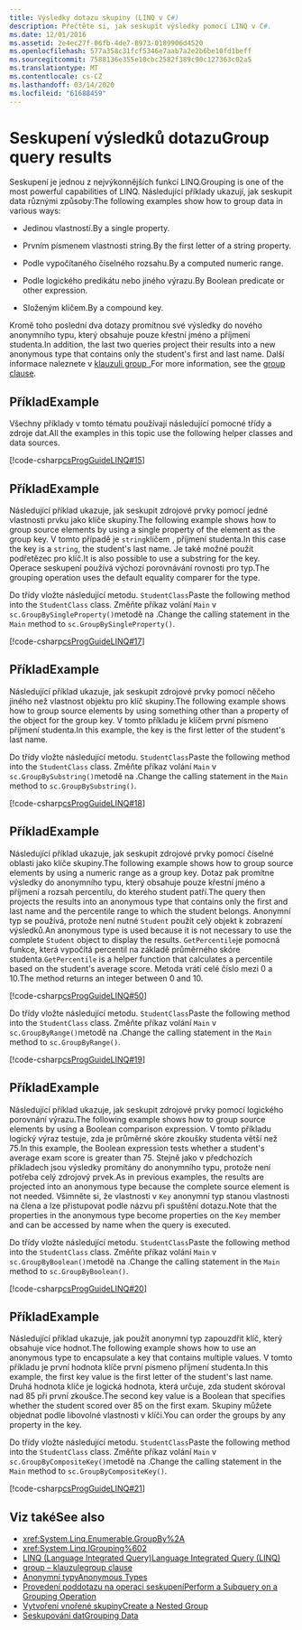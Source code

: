```yaml
---
title: Výsledky dotazu skupiny (LINQ v C#)
description: Přečtěte si, jak seskupit výsledky pomocí LINQ v C#.
ms.date: 12/01/2016
ms.assetid: 2e4ec27f-06fb-4de7-8973-0189906d4520
ms.openlocfilehash: 577a358c31fcf5346e7aab7a2e2b6be10fd1beff
ms.sourcegitcommit: 7588136e355e10cbc2582f389c90c127363c02a5
ms.translationtype: MT
ms.contentlocale: cs-CZ
ms.lasthandoff: 03/14/2020
ms.locfileid: "61688459"
---
```

# <a name="group-query-results"></a><span data-ttu-id="fd282-103">Seskupení výsledků dotazu</span><span class="sxs-lookup"><span data-stu-id="fd282-103">Group query results</span></span>

<span data-ttu-id="fd282-104">Seskupení je jednou z nejvýkonnějších funkcí LINQ.</span><span class="sxs-lookup"><span data-stu-id="fd282-104">Grouping is one of the most powerful capabilities of LINQ.</span></span> <span data-ttu-id="fd282-105">Následující příklady ukazují, jak seskupit data různými způsoby:</span><span class="sxs-lookup"><span data-stu-id="fd282-105">The following examples show how to group data in various ways:</span></span>

- <span data-ttu-id="fd282-106">Jedinou vlastností.</span><span class="sxs-lookup"><span data-stu-id="fd282-106">By a single property.</span></span>

- <span data-ttu-id="fd282-107">Prvním písmenem vlastnosti string.</span><span class="sxs-lookup"><span data-stu-id="fd282-107">By the first letter of a string property.</span></span>

- <span data-ttu-id="fd282-108">Podle vypočítaného číselného rozsahu.</span><span class="sxs-lookup"><span data-stu-id="fd282-108">By a computed numeric range.</span></span>

- <span data-ttu-id="fd282-109">Podle logického predikátu nebo jiného výrazu.</span><span class="sxs-lookup"><span data-stu-id="fd282-109">By Boolean predicate or other expression.</span></span>

- <span data-ttu-id="fd282-110">Složeným klíčem.</span><span class="sxs-lookup"><span data-stu-id="fd282-110">By a compound key.</span></span>

<span data-ttu-id="fd282-111">Kromě toho poslední dva dotazy promítnou své výsledky do nového anonymního typu, který obsahuje pouze křestní jméno a příjmení studenta.</span><span class="sxs-lookup"><span data-stu-id="fd282-111">In addition, the last two queries project their results into a new anonymous type that contains only the student's first and last name.</span></span> <span data-ttu-id="fd282-112">Další informace naleznete v [klauzuli group .](../language-reference/keywords/group-clause.md)</span><span class="sxs-lookup"><span data-stu-id="fd282-112">For more information, see the [group clause](../language-reference/keywords/group-clause.md).</span></span>

## <a name="example"></a><span data-ttu-id="fd282-113">Příklad</span><span class="sxs-lookup"><span data-stu-id="fd282-113">Example</span></span>

<span data-ttu-id="fd282-114">Všechny příklady v tomto tématu používají následující pomocné třídy a zdroje dat.</span><span class="sxs-lookup"><span data-stu-id="fd282-114">All the examples in this topic use the following helper classes and data sources.</span></span>

[!code-csharp[csProgGuideLINQ#15](~/samples/snippets/csharp/concepts/linq/how-to-group-query-results_1.cs)]

## <a name="example"></a><span data-ttu-id="fd282-115">Příklad</span><span class="sxs-lookup"><span data-stu-id="fd282-115">Example</span></span>

<span data-ttu-id="fd282-116">Následující příklad ukazuje, jak seskupit zdrojové prvky pomocí jedné vlastnosti prvku jako klíče skupiny.</span><span class="sxs-lookup"><span data-stu-id="fd282-116">The following example shows how to group source elements by using a single property of the element as the group key.</span></span> <span data-ttu-id="fd282-117">V tomto případě je `string`klíčem , příjmení studenta.</span><span class="sxs-lookup"><span data-stu-id="fd282-117">In this case the key is a `string`, the student's last name.</span></span> <span data-ttu-id="fd282-118">Je také možné použít podřetězec pro klíč.</span><span class="sxs-lookup"><span data-stu-id="fd282-118">It is also possible to use a substring for the key.</span></span> <span data-ttu-id="fd282-119">Operace seskupení používá výchozí porovnávání rovnosti pro typ.</span><span class="sxs-lookup"><span data-stu-id="fd282-119">The grouping operation uses the default equality comparer for the type.</span></span>

<span data-ttu-id="fd282-120">Do třídy vložte následující metodu. `StudentClass`</span><span class="sxs-lookup"><span data-stu-id="fd282-120">Paste the following method into the `StudentClass` class.</span></span> <span data-ttu-id="fd282-121">Změňte příkaz volání `Main` v `sc.GroupBySingleProperty()`metodě na .</span><span class="sxs-lookup"><span data-stu-id="fd282-121">Change the calling statement in the `Main` method to `sc.GroupBySingleProperty()`.</span></span>

[!code-csharp[csProgGuideLINQ#17](~/samples/snippets/csharp/concepts/linq/how-to-group-query-results_2.cs)]

## <a name="example"></a><span data-ttu-id="fd282-122">Příklad</span><span class="sxs-lookup"><span data-stu-id="fd282-122">Example</span></span>

<span data-ttu-id="fd282-123">Následující příklad ukazuje, jak seskupit zdrojové prvky pomocí něčeho jiného než vlastnost objektu pro klíč skupiny.</span><span class="sxs-lookup"><span data-stu-id="fd282-123">The following example shows how to group source elements by using something other than a property of the object for the group key.</span></span> <span data-ttu-id="fd282-124">V tomto příkladu je klíčem první písmeno příjmení studenta.</span><span class="sxs-lookup"><span data-stu-id="fd282-124">In this example, the key is the first letter of the student's last name.</span></span>

<span data-ttu-id="fd282-125">Do třídy vložte následující metodu. `StudentClass`</span><span class="sxs-lookup"><span data-stu-id="fd282-125">Paste the following method into the `StudentClass` class.</span></span> <span data-ttu-id="fd282-126">Změňte příkaz volání `Main` v `sc.GroupBySubstring()`metodě na .</span><span class="sxs-lookup"><span data-stu-id="fd282-126">Change the calling statement in the `Main` method to `sc.GroupBySubstring()`.</span></span>

[!code-csharp[csProgGuideLINQ#18](~/samples/snippets/csharp/concepts/linq/how-to-group-query-results_3.cs)]

## <a name="example"></a><span data-ttu-id="fd282-127">Příklad</span><span class="sxs-lookup"><span data-stu-id="fd282-127">Example</span></span>

<span data-ttu-id="fd282-128">Následující příklad ukazuje, jak seskupit zdrojové prvky pomocí číselné oblasti jako klíče skupiny.</span><span class="sxs-lookup"><span data-stu-id="fd282-128">The following example shows how to group source elements by using a numeric range as a group key.</span></span> <span data-ttu-id="fd282-129">Dotaz pak promítne výsledky do anonymního typu, který obsahuje pouze křestní jméno a příjmení a rozsah percentilu, do kterého student patří.</span><span class="sxs-lookup"><span data-stu-id="fd282-129">The query then projects the results into an anonymous type that contains only the first and last name and the percentile range to which the student belongs.</span></span> <span data-ttu-id="fd282-130">Anonymní typ se používá, protože není nutné `Student` použít celý objekt k zobrazení výsledků.</span><span class="sxs-lookup"><span data-stu-id="fd282-130">An anonymous type is used because it is not necessary to use the complete `Student` object to display the results.</span></span> <span data-ttu-id="fd282-131">`GetPercentile`je pomocná funkce, která vypočítá percentil na základě průměrného skóre studenta.</span><span class="sxs-lookup"><span data-stu-id="fd282-131">`GetPercentile` is a helper function that calculates a percentile based on the student's average score.</span></span> <span data-ttu-id="fd282-132">Metoda vrátí celé číslo mezi 0 a 10.</span><span class="sxs-lookup"><span data-stu-id="fd282-132">The method returns an integer between 0 and 10.</span></span>

[!code-csharp[csProgGuideLINQ#50](~/samples/snippets/csharp/concepts/linq/how-to-group-query-results_4.cs)]

<span data-ttu-id="fd282-133">Do třídy vložte následující metodu. `StudentClass`</span><span class="sxs-lookup"><span data-stu-id="fd282-133">Paste the following method into the `StudentClass` class.</span></span> <span data-ttu-id="fd282-134">Změňte příkaz volání `Main` v `sc.GroupByRange()`metodě na .</span><span class="sxs-lookup"><span data-stu-id="fd282-134">Change the calling statement in the `Main` method to `sc.GroupByRange()`.</span></span>

[!code-csharp[csProgGuideLINQ#19](~/samples/snippets/csharp/concepts/linq/how-to-group-query-results_5.cs)]

## <a name="example"></a><span data-ttu-id="fd282-135">Příklad</span><span class="sxs-lookup"><span data-stu-id="fd282-135">Example</span></span>

<span data-ttu-id="fd282-136">Následující příklad ukazuje, jak seskupit zdrojové prvky pomocí logického porovnání výrazu.</span><span class="sxs-lookup"><span data-stu-id="fd282-136">The following example shows how to group source elements by using a Boolean comparison expression.</span></span> <span data-ttu-id="fd282-137">V tomto příkladu logický výraz testuje, zda je průměrné skóre zkoušky studenta větší než 75.</span><span class="sxs-lookup"><span data-stu-id="fd282-137">In this example, the Boolean expression tests whether a student's average exam score is greater than 75.</span></span> <span data-ttu-id="fd282-138">Stejně jako v předchozích příkladech jsou výsledky promítány do anonymního typu, protože není potřeba celý zdrojový prvek.</span><span class="sxs-lookup"><span data-stu-id="fd282-138">As in previous examples, the results are projected into an anonymous type because the complete source element is not needed.</span></span> <span data-ttu-id="fd282-139">Všimněte si, že vlastnosti v `Key` anonymní typ stanou vlastnosti na člena a lze přistupovat podle názvu při spuštění dotazu.</span><span class="sxs-lookup"><span data-stu-id="fd282-139">Note that the properties in the anonymous type become properties on the `Key` member and can be accessed by name when the query is executed.</span></span>

<span data-ttu-id="fd282-140">Do třídy vložte následující metodu. `StudentClass`</span><span class="sxs-lookup"><span data-stu-id="fd282-140">Paste the following method into the `StudentClass` class.</span></span> <span data-ttu-id="fd282-141">Změňte příkaz volání `Main` v `sc.GroupByBoolean()`metodě na .</span><span class="sxs-lookup"><span data-stu-id="fd282-141">Change the calling statement in the `Main` method to `sc.GroupByBoolean()`.</span></span>

[!code-csharp[csProgGuideLINQ#20](~/samples/snippets/csharp/concepts/linq/how-to-group-query-results_6.cs)]

## <a name="example"></a><span data-ttu-id="fd282-142">Příklad</span><span class="sxs-lookup"><span data-stu-id="fd282-142">Example</span></span>

<span data-ttu-id="fd282-143">Následující příklad ukazuje, jak použít anonymní typ zapouzdřit klíč, který obsahuje více hodnot.</span><span class="sxs-lookup"><span data-stu-id="fd282-143">The following example shows how to use an anonymous type to encapsulate a key that contains multiple values.</span></span> <span data-ttu-id="fd282-144">V tomto příkladu je první hodnota klíče první písmeno příjmení studenta.</span><span class="sxs-lookup"><span data-stu-id="fd282-144">In this example, the first key value is the first letter of the student's last name.</span></span> <span data-ttu-id="fd282-145">Druhá hodnota klíče je logická hodnota, která určuje, zda student skóroval nad 85 při první zkoušce.</span><span class="sxs-lookup"><span data-stu-id="fd282-145">The second key value is a Boolean that specifies whether the student scored over 85 on the first exam.</span></span> <span data-ttu-id="fd282-146">Skupiny můžete objednat podle libovolné vlastnosti v klíči.</span><span class="sxs-lookup"><span data-stu-id="fd282-146">You can order the groups by any property in the key.</span></span>

<span data-ttu-id="fd282-147">Do třídy vložte následující metodu. `StudentClass`</span><span class="sxs-lookup"><span data-stu-id="fd282-147">Paste the following method into the `StudentClass` class.</span></span> <span data-ttu-id="fd282-148">Změňte příkaz volání `Main` v `sc.GroupByCompositeKey()`metodě na .</span><span class="sxs-lookup"><span data-stu-id="fd282-148">Change the calling statement in the `Main` method to `sc.GroupByCompositeKey()`.</span></span>

[!code-csharp[csProgGuideLINQ#21](~/samples/snippets/csharp/concepts/linq/how-to-group-query-results_7.cs)]

## <a name="see-also"></a><span data-ttu-id="fd282-149">Viz také</span><span class="sxs-lookup"><span data-stu-id="fd282-149">See also</span></span>

- <xref:System.Linq.Enumerable.GroupBy%2A>
- <xref:System.Linq.IGrouping%602>
- [<span data-ttu-id="fd282-150">LINQ (Language Integrated Query)</span><span class="sxs-lookup"><span data-stu-id="fd282-150">Language Integrated Query (LINQ)</span></span>](index.md)
- [<span data-ttu-id="fd282-151">group – klauzule</span><span class="sxs-lookup"><span data-stu-id="fd282-151">group clause</span></span>](../language-reference/keywords/group-clause.md)
- [<span data-ttu-id="fd282-152">Anonymní typy</span><span class="sxs-lookup"><span data-stu-id="fd282-152">Anonymous Types</span></span>](../programming-guide/classes-and-structs/anonymous-types.md)
- [<span data-ttu-id="fd282-153">Provedení poddotazu na operaci seskupení</span><span class="sxs-lookup"><span data-stu-id="fd282-153">Perform a Subquery on a Grouping Operation</span></span>](perform-a-subquery-on-a-grouping-operation.md)
- [<span data-ttu-id="fd282-154">Vytvoření vnořené skupiny</span><span class="sxs-lookup"><span data-stu-id="fd282-154">Create a Nested Group</span></span>](create-a-nested-group.md)
- [<span data-ttu-id="fd282-155">Seskupování dat</span><span class="sxs-lookup"><span data-stu-id="fd282-155">Grouping Data</span></span>](../programming-guide/concepts/linq/grouping-data.md)
